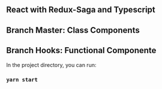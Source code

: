 ## React with Redux-Saga and Typescript


## Branch Master: Class Components

## Branch Hooks: Functional Componente

In the project directory, you can run:

### `yarn start`
